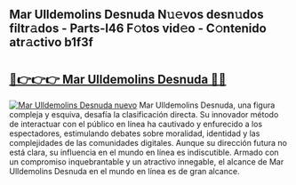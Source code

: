## Mar Ulldemolins Desnuda N𝚞𝚎vos desn𝚞dos filtr𝚊dos - Parts-l46 F𝚘tos vid𝚎o - C𝚘ntenido atr𝚊ctivo b1f3f

# <h2><a href="http://mb2w0c.tromn.icu/?c=Mar+Ulldemolins+Desnuda">🔗👉👉👉 Mar Ulldemolins Desnuda 🔗🔗</a></h2>

[![Mar Ulldemolins Desnuda nuevo](https://i.imgur.com/pEAQMta.gif)](http://mb2w0c.tromn.icu/?c=Mar+Ulldemolins+Desnuda)
Mar Ulldemolins Desnuda, una figura compleja y esquiva, desafía la clasificación directa. Su innovador método de interactuar con el público en línea ha cautivado y enfurecido a los espectadores, estimulando debates sobre moralidad, identidad y las complejidades de las comunidades digitales. Aunque su dirección futura no está clara, su influencia en el mundo en línea es indiscutible. Armado con un compromiso inquebrantable y un atractivo innegable, el alcance de Mar Ulldemolins Desnuda en el mundo en línea es de gran alcance.
